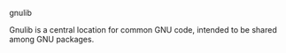 gnulib

Gnulib is a central location for common GNU code, intended to be shared among GNU packages.
